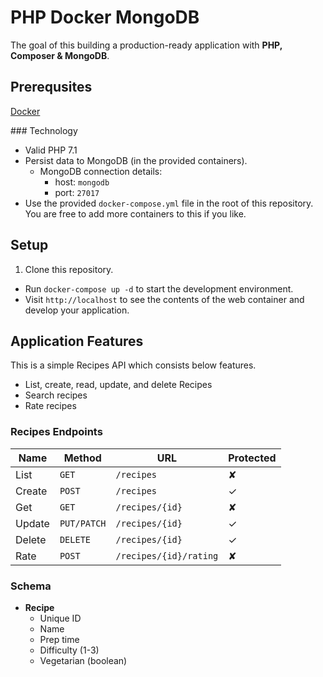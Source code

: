 # PHP Docker MongoDB


The goal of this building a production-ready application with **PHP, Composer & MongoDB**.

## Prerequsites

[Docker](https://www.docker.com/products/docker) 

### Technology

- Valid PHP 7.1
- Persist data to MongoDB (in the provided containers).
    - MongoDB connection details:
        - host: `mongodb`
        - port: `27017`
- Use the provided `docker-compose.yml` file in the root of this repository. You are free to add more containers to this if you like.

## Setup

1. Clone this repository.
- Run `docker-compose up -d` to start the development environment.
- Visit `http://localhost` to see the contents of the web container and develop your application.

## Application Features

This is a simple Recipes API which consists below features. 

- List, create, read, update, and delete Recipes
- Search recipes
- Rate recipes

### Recipes Endpoints

| Name   | Method      | URL                    | Protected |
| ---    | ---         | ---                    | ---       |
| List   | `GET`       | `/recipes`             | ✘         |
| Create | `POST`      | `/recipes`             | ✓         |
| Get    | `GET`       | `/recipes/{id}`        | ✘         |
| Update | `PUT/PATCH` | `/recipes/{id}`        | ✓         |
| Delete | `DELETE`    | `/recipes/{id}`        | ✓         |
| Rate   | `POST`      | `/recipes/{id}/rating` | ✘         |

### Schema

- **Recipe**
    - Unique ID
    - Name
    - Prep time
    - Difficulty (1-3)
    - Vegetarian (boolean)

